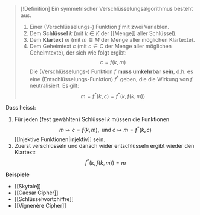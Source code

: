 >[!Definition]
>Ein symmetrischer Verschlüsselungsalgorithmus besteht aus.
>1. Einer (Verschlüsselungs-) Funktion $f$ mit zwei Variablen.
>2. Dem **Schlüssel** $k$ (mit $k\in K$ der [[Menge]] aller Schlüssel).
>3. Dem **Klartext** $m$ (mit $m\in M$ der Menge aller möglichen Klartexte).
>4. Dem Geheimtext $c$ (mit $c\in C$ der Menge aller möglichen Geheimtexte), der sich wie folgt ergibt:
>$$
>c=f(k,m)
>$$
>Die (Verschlüsselungs-) Funktion $f$ **muss umkehrbar sein**, d.h. es eine (Entschlüsselungs-Funktion) $f^{*}$ geben, die die Wirkung von $f$ neutralisiert.
>Es gilt:
>$$
>m=f^{*}(k,c)=f^{*}(k,f(k,m))
>$$

Dass heisst:
1. Für jeden (fest gewählten) Schlüssel $k$ müssen die Funktionen
$$
m\mapsto c=f(k,m), \text{ und } c\mapsto m=f^{*}(k,c)
$$
	[[Injektive Funktionen|injektiv]] sein.
2. Zuerst verschlüsseln und danach wider entschlüsseln ergibt wieder den Klartext:
$$
f^{*}(k,f(k,m))=m
$$



**Beispiele**
- [[Skytale]]
- [[Caesar Cipher]]
- [[Schlüsselwortchiffre]]
- [[Vignenère Cipher]]
